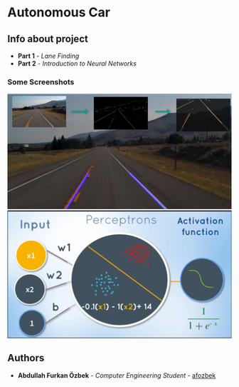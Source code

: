 # Autonomous Car

## Info about project

* **Part 1** - *Lane Finding*  
* **Part 2** - *Introduction to Neural Networks*

### Some Screenshots

![process](1-Find-Lanes/images/process.png)
![perceptron](Neural-Networks/images/percept.png)


## Authors

* **Abdullah Furkan Özbek** - *Computer Engineering Student* - [afozbek](https://github.com/afozbek)

